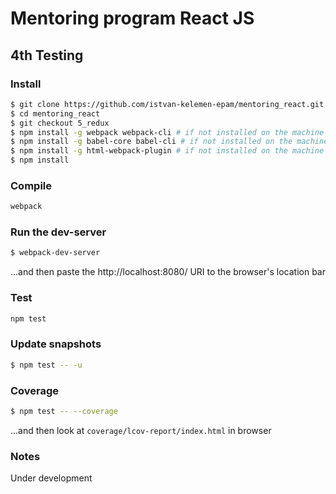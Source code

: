 # Mentoring program React JS

## 4th Testing

### Install

```bash
$ git clone https://github.com/istvan-kelemen-epam/mentoring_react.git
$ cd mentoring_react
$ git checkout 5_redux
$ npm install -g webpack webpack-cli # if not installed on the machine yet
$ npm install -g babel-core babel-cli # if not installed on the machine yet
$ npm install -g html-webpack-plugin # if not installed on the machine yet
$ npm install
```

### Compile

```bash
webpack
```

### Run the dev-server

```bash
$ webpack-dev-server
```

...and then paste the http://localhost:8080/ URI to the browser's location bar

### Test

```bash
npm test
```

### Update snapshots

```bash
$ npm test -- -u
```

### Coverage

```bash
$ npm test -- --coverage
```

...and then look at `coverage/lcov-report/index.html` in browser

### Notes

Under development
